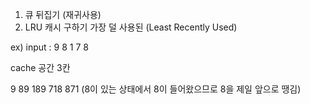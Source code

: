 1. 큐 뒤집기
   (재귀사용)
2. LRU 캐시 구하기
가장 덜 사용된 (Least Recently Used)

ex) input : 9 8 1 7 8

cache 공간 3칸

9
89
189
718
871 (8이 있는 상태에서 8이 들어왔으므로 8을 제일 앞으로 땡김)
